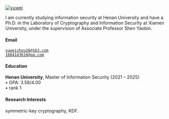 [![yuwei](https://img.shields.io/badge/yuwei-github-blue?logo=github)](https://github.com/YuweiZhou1026)

I am currently studying information security at Henan University and have a Ph.D. in the Laboratory of Cryptography and Information Security at Xiamen University, under the supervision of Associate Professor Shen Yaobin.

#### Email  
<code>yuweizhou26@163.com</code>  
<code>1604143616@qq.com</code>

#### Education  
**Henan University**, Master of Information Security (2021 – 2025)  
• GPA: 3.58/4.00  
• rank 1

#### Research Interests  
symmetric-key cryptography, KDF.
